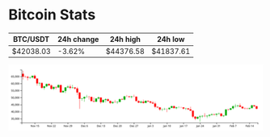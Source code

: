 # Bitcoin Stats

BTC/USDT|24h change|24h high|24h low|
|---|---|---|---|
|$42038.03|-3.62%|$44376.58|$41837.61|

<img src="./chart.svg">
